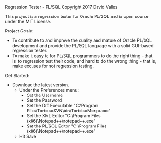 Regression Tester - PL/SQL
Copyright 2017 David Valles

This project is a regression tester for Oracle PL/SQL and is open source under the MIT License.

Project Goals:
* To contribute to and improve the quality and mature of Oracle PL/SQL development and provide the PL/SQL language with a solid GUI-based regression tester.
* To make it easy to for PL/SQL programmers to do the right thing - that is, to regression test their code, and hard to do the wrong thing - that is, make excuses for not regression testing.

Get Started:
- Download the latest version.
	- Under the Preferences menu:
		- Set the Username
		- Set the Password
		- Set the Diff Executable "C:\Program Files\TortoiseSVN\bin\TortoiseMerge.exe"
		- Set the XML Editor "C:\Program Files (x86)\Notepad++\notepad++.exe"
		- Set the PL/SQL Editor "C:\Program Files (x86)\Notepad++\notepad++.exe"
	- Hit Save
